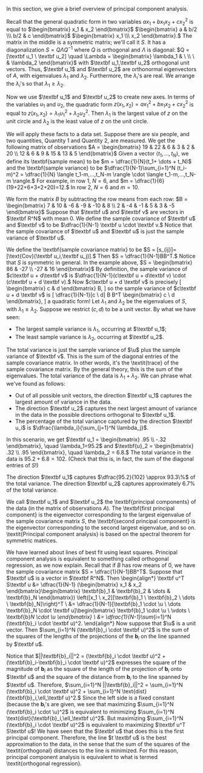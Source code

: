 In this section, we give a brief overview of principal component analysis. 

Recall that the general quadratic form in two variables
$ax_1 + bx_1 x_2 + c x_2^2$
is equal to $\begin{bmatrix} x_1 & x_2 \end{bmatrix}$ $\begin{bmatrix} a & b/2 \\\  b/2 & c \end{bmatrix}$
$\begin{bmatrix}
    x_1 \\\
    x_2
\end{bmatrix}.$
The matrix in the middle is a symmetric matrix; we'll call it $S$. It has a diagonalization
$S = Q \Lambda Q^{-1}$
where $Q$ is orthogonal and $\Lambda$ is diagonal:
$Q = [\textbf u_1 \ \textbf u_2] \quad \Lambda = \begin{bmatrix}
    \lambda_1 & \ \\
    \ & \lambda_2
\end{bmatrix}$
with $\textbf u_1,\textbf u_2$ orthogonal unit vectors. Thus, $\textbf u_1$ and $\textbf u_2$ are orthonormal eigenvectors of $A$, with eigenvalues $\lambda_1$ and $\lambda_2$. Furthermore, the $\lambda_i$'s are real. We arrange the $\lambda_i$'s so that $\lambda_1 \ge \lambda_2$.

Now we use $\textbf u_1$ and $\textbf u_2$ to create new axes. In terms of the variables $u_1$ and $u_2$, the quadratic form $z(x_1,x_2) = ax_1^2 + bx_1 x_2 + c x_2^2$ is equal to $z(x_1,x_2) = \lambda_1 u_1^2 + \lambda_2 u_2^2.$ Then $\lambda_1$ is the largest value of $z$ on the unit circle and $\lambda_2$ is the least value of $z$ on the unit circle.

We will apply these facts to a data set. Suppose there are six people, and two quantities, Quantity 1 and Quantity 2, are measured. We get the following matrix of observations $A = \begin{bmatrix}
    19 & 22 & 6 & 3 & 2 & 20 \\
    12 & 6 & 9 & 15 & 13 & 5 \end{bmatrix}$
Given a vector $\langle t_1,...,t_N \rangle$, we define its \textbf{sample mean} to be 
$m = \dfrac{1}{N}(t_1+ \dots + t_N)$
and the \textbf{sample variance} to be 
$\dfrac{1}{N-1}\sum_{i=1}^N (t_i-m)^2 = \dfrac{1}{N} \langle t_1-m,...,t_N-m \rangle \cdot \langle t_1-m,...,t_N-m \rangle.$
For example, in row 1, $N=6$, and
$m = \dfrac{1}{6}(19+22+6+3+2+20)=12.$
In row 2, $N=6$ and $m=10$.

We form the matrix $B$ by subtracting the row means from each row:
$B = \begin{bmatrix}
    7 & 10 & -6 & -9 & -10 & 8 \\
    2 & -4 & -1 & 5 & 3 & -5
\end{bmatrix}$
Suppose that $\textbf u$ and $\textbf v$ are vectors in $\textbf R^N$ with mean $0$. We define the sample covariance of $\textbf u$ and $\textbf v$ to be
$\dfrac{1}{N-1} \textbf u \cdot \textbf v.$
Notice that the sample covariance of $\textbf u$ and $\textbf u$ is just the sample variance of $\textbf u$.

We define the \textbf{sample covariance matrix} to be 
$S = [s_{ij}]=[\text{Cov}(\textbf u_i,\textbf u_j)].$
Then $S = \dfrac{1}{N-1}BB^T.$
Notice that $S$ is symmetric in general. In the example above,
$S = \begin{bmatrix}
    86 & -27 \\
    -27 & 16
\end{bmatrix}$
By definition, the sample variance of $c\textbf u + d\textbf v$ is $\dfrac{1}{N-1}(c\textbf u + d\textbf v) \cdot (c\textbf u + d \textbf v).$ Now $c\textbf u + d \textbf v$ is precisely
\[
\begin{bmatrix}
    c & d
\end{bmatrix} B,
\]
so the sample variance of $c\textbf u + d \textbf v$ is
\[
\dfrac{1}{N-1}[c \ d] B B^T \begin{bmatrix}
    c \\
    d
\end{bmatrix},
\]
a quadratic form! Let $\lambda_1$ and $\lambda_2$ be the eigenvalues of $S$, with $\lambda_1 \ge \lambda_2$. Suppose we restrict $(c,d)$ to be a unit vector. By what we have seen:

- The largest sample variance is $\lambda_1$, occurring at $\textbf u_1$;
- The least sample variance is $\lambda_2$, occurring at $\textbf u_2$.

The total variance is just the sample variance of $\u$ plus the sample variance of $\textbf v$. This is the sum of the diagonal entries of the sample covariance matrix. In other words, it's the \textit{trace} of the sample covariance matrix. By the general theory, this is the sum of the eigenvalues. The total variance of the data is $\lambda_1 + \lambda_2$. We can phrase what we've found as follows:

- Out of all possible unit vectors, the direction $\textbf u_1$ captures the largest amount of variance in the data.
- The direction $\textbf u_2$ captures the next largest amount of variance in the data in the possible directions orthogonal to $\textbf u_1$.
- The percentage of the total variance captured by the direction $\textbf u_i$ is $\dfrac{\lambda_i}{\sum_{j=1}^N \lambda_j}$.

In this scenario, we get
$\textbf u_1 = \begin{bmatrix}
    .95 \\
    -.32
\end{bmatrix}, \quad \lambda_1=95.2$
and
$\textbf{u}_2 = \begin{bmatrix}
    .32 \\
    .95
\end{bmatrix}, \quad \lambda_2 = 6.8.$
The total variance in the data is $95.2+6.8=102$. (Check that this is, in fact, the sum of the diagonal entries of $S$!)

The direction $\textbf u_1$ captures $\dfrac{95.2}{102} \approx 93.3\%$ of the total variance. The direction $\textbf  u_2$ captures approximately $6.7\%$ of the total variance.

We call $\textbf u_1$ and $\textbf u_2$ the \textbf{principal components} of the data (in the matrix of observations $A$). The \textbf{first principal component} is the eigenvector corresponding to the largest eigenvalue of the sample covariance matrix $S$, the \textbf{second principal component} is the eigenvector corresponding to the second largest eigenvalue, and so on. \textit{Principal component analysis} is based on the spectral theorem for symmetric matrices.

We have learned about lines of best fit using least squares. Principal component analysis is equivalent to something called orthogonal regression, as we now explain. Recall that if $B$ has row means of $0$, we have the sample covariance matrix $S = \dfrac{1}{N-1}BB^T$. Suppose that $\textbf u$ is a vector in $\textbf R^N$. Then
\begin{align*}
    \textbf u^T S\textbf u &= \dfrac{1}{N-1} (\begin{bmatrix}
    x_1 & x_2 
    \end{bmatrix}\begin{bmatrix}
    \textbf{b}_1 & \textbf{b}_2 & \dots & \textbf{b}_N
    \end{bmatrix}) \left([x_1 \ x_2][\textbf{b}_1 \ \textbf{b}_2 \ \dots \ \textbf{b}_N]\right)^T \\
    &= \dfrac{1}{N-1}[\textbf{b}_1 \cdot \u \ \dots \textbf{b}_N \cdot \textbf u]\begin{bmatrix}
    \textbf{b}_1 \cdot \u \\
    \vdots \\
    \textbf{b}_N \cdot \u
    \end{bmatrix} \\
    &= \dfrac{1}{N-1}\sum_{i=1}^N (\textbf{b}_i \cdot \textbf u)^2.
\end{align*}
Now suppose that $\u$ is a unit vector. Then $\sum_{i=1}^N (\textbf{b}_i \cdot \textbf u)^2$ is the sum of the squares of the lengths of the projections of the $\textbf{b}_i$ on the line spanned by $\textbf u$.

Notice that $||\textbf{b}_i||^2 = (\textbf{b}_i \cdot \textbf u)^2 + (\textbf{b}_i-\textbf{b}_i \cdot \textbf u)^2$
expresses the square of the magnitude of $\textbf{b}_i$ as the square of the length of the projection of $\textbf{b}_i$ onto $\textbf u$ and the square of the distance from $\textbf{b}_i$ to the line spanned by $\textbf u$. Therefore,
$\sum_{i=1}^N ||\textbf{b}_i||^2 = \sum_{i=1}^N (\textbf{b}_i \cdot \textbf u)^2 + \sum_{i=1}^N \text{dist}(\textbf{b}_i,\ell_\textbf u)^2.$
Since the left side is a fixed constant (because the $\textbf{b}_i$'s are given, we see that maximizing $\sum_{i=1}^N (\textbf{b}_i \cdot \u)^2$ is equivalent to minimizing $\sum_{i=1}^N \text{dist}(\textbf{b}_i,\ell_\textbf u)^2$. But maximizing $\sum_{i=1}^N (\textbf{b}_i \cdot \textbf u)^2$ is equivalent to maximizing $\textbf u^T S\textbf u$! We have seen that the $\textbf u$ that does this is the first principal component. Therefore, the line $t \textbf u$ is the best approximation to the data, in the sense that the sum of the squares of the \textit{orthogonal} distances to the line is minimized. For this reason, principal component analysis is equivalent to what is termed \textit{orthogonal regression}.
